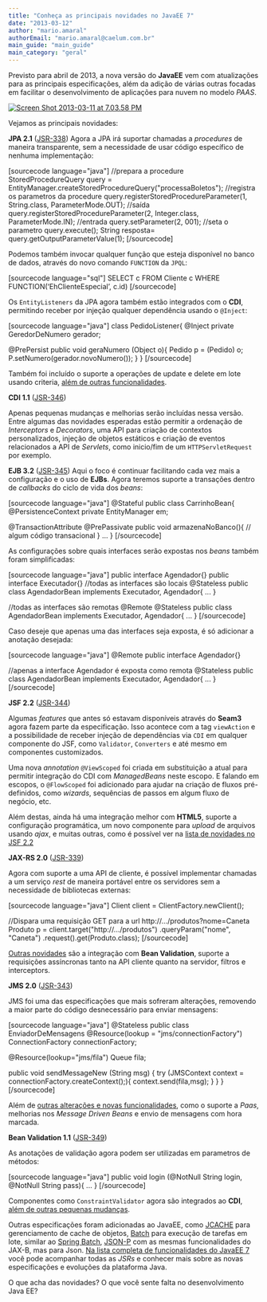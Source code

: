 ```yaml
---
title: "Conheça as principais novidades no JavaEE 7"
date: "2013-03-12"
author: "mario.amaral"
authorEmail: "mario.amaral@caelum.com.br"
main_guide: "main_guide"
main_category: "geral"
---
```


Previsto para abril de 2013, a nova versão do **JavaEE** vem com atualizações para as principais especificações, além da adição de várias outras focadas em facilitar o desenvolvimento de aplicações para nuvem no modelo _PAAS_.

[![Screen Shot 2013-03-11 at 7.03.58 PM](https://blog.caelum.com.br/wp-content/uploads/2013/03/Screen-Shot-2013-03-11-at-7.03.58-PM-300x205.png)](https://blog.caelum.com.br/wp-content/uploads/2013/03/Screen-Shot-2013-03-11-at-7.03.58-PM.png)

Vejamos as principais novidades:

**JPA 2.1** ([JSR-338](http://jcp.org/en/jsr/detail?id=338 "JSR-338")) Agora a JPA irá suportar chamadas a _procedures_ de maneira transparente, sem a necessidade de usar código específico de nenhuma implementação:

\[sourcecode language="java"\] //prepara a procedure StoredProcedureQuery query = EntityManager.createStoredProcedureQuery("processaBoletos"); //registra os parametros da procedure query.registerStoredProcedureParameter(1, String.class, ParameterMode.OUT); //saída query.registerStoredProcedureParameter(2, Integer.class, ParameterMode.IN); //entrada query.setParameter(2, 001); //seta o parametro query.execute(); String resposta= query.getOutputParameterValue(1); \[/sourcecode\]

Podemos também invocar qualquer função que esteja disponível no banco de dados, através do novo comando `FUNCTION` da `JPQL`:

\[sourcecode language="sql"\] SELECT c FROM Cliente c WHERE FUNCTION(‘EhClienteEspecial’, c.id) \[/sourcecode\]

Os `EntityListeners` da JPA agora também estão integrados com o **CDI**, permitindo receber por injeção qualquer dependência usando o `@Inject`:

\[sourcecode language="java"\] class PedidoListener{ @Inject private GeredorDeNumero gerador;

@PrePersist public void geraNumero (Object o){ Pedido p = (Pedido) o; P.setNumero(gerador.novoNumero()); } } \[/sourcecode\]

Também foi incluído o suporte a operações de update e delete em lote usando criteria, [além de outras funcionalidades](https://blogs.oracle.com/arungupta/entry/jpa_2_1_early_draft).

**CDI 1.1** ([JSR-346](http://jcp.org/en/jsr/detail?id=346 "JSR-346"))

Apenas pequenas mudanças e melhorias serão incluídas nessa versão. Entre algumas das novidades esperadas estão permitir a ordenação de _Interceptors_ e _Decorators_, uma API para criação de contextos personalizados, injeção de objetos estáticos e criação de eventos relacionados a API de _Servlets_, como inicio/fim de um `HTTPServletRequest` por exemplo.

**EJB 3.2** ([JSR-345](http://jcp.org/en/jsr/detail?id=345 "JSR-345")) Aqui o foco é continuar facilitando cada vez mais a configuração e o uso de **EJBs**. Agora teremos suporte a transações dentro de _callbacks_ do ciclo de vida dos _beans_:

\[sourcecode language="java"\] @Stateful public class CarrinhoBean{ @PersistenceContext private EntityManager em;

@TransactionAttribute @PrePassivate public void armazenaNoBanco(){ // algum código transacional } ... } \[/sourcecode\]

As configurações sobre quais interfaces serão expostas nos _beans_ também foram simplificadas:

\[sourcecode language="java"\] public interface Agendador{} public interface Executador{} //todas as interfaces são locais @Stateless public class AgendadorBean implements Executador, Agendador{ ... }

//todas as interfaces são remotas @Remote @Stateless public class AgendadorBean implements Executador, Agendador{ ... } \[/sourcecode\]

Caso deseje que apenas uma das interfaces seja exposta, é só adicionar a anotação desejada:

\[sourcecode language="java"\] @Remote public interface Agendador{}

//apenas a interface Agendador é exposta como remota @Stateless public class AgendadorBean implements Executador, Agendador{ ... } \[/sourcecode\]

**JSF 2.2** ([JSR-344](http://jcp.org/en/jsr/detail?id=344 "JSR-344"))

Algumas _features_ que antes só estavam disponíveis através do **Seam3** agora fazem parte da especificação. Isso acontece com a tag `viewAction` e a possibilidade de receber injeção de dependências via `CDI` em qualquer componente do JSF, como `Validator`, `Converters` e até mesmo em componentes customizados.

Uma nova _annotation_ `@ViewScoped` foi criada em substituição a atual para permitir integração do CDI com _ManagedBeans_ neste escopo. E falando em escopos, o `@FlowScoped` foi adicionado para ajudar na criação de fluxos pré-definidos, como _wizards_, sequências de passos em algum fluxo de negócio, etc.

Além destas, ainda há uma integração melhor com **HTML5**, suporte a configuração programática, um novo componente para _upload_ de arquivos usando _ajax_, e muitas outras, como é possível ver na [lista de novidades no JSF 2.2](http://jdevelopment.nl/jsf-22 "lista de novidades no JSF 2.2")

**JAX-RS 2.0** ([JSR-339](http://jcp.org/en/jsr/detail?id=339 "JSR-339"))

Agora com suporte a uma API de cliente, é possível implementar chamadas a um serviço _rest_ de maneira portável entre os servidores sem a necessidade de bibliotecas externas:

\[sourcecode language="java"\] Client client = ClientFactory.newClient();

//Dispara uma requisição GET para a url http://.../produtos?nome=Caneta Produto p = client.target("http://.../produtos") .queryParam("nome", "Caneta") .request().get(Produto.class); \[/sourcecode\]

[Outras novidades](http://java.dzone.com/articles/whats-new-jax-rs-20) são a integração com **Bean Validation**, suporte a requisições assíncronas tanto na API cliente quanto na servidor, filtros e interceptors.

**JMS 2.0** ([JSR-343](http://jcp.org/en/jsr/detail?id=343 "JSR-343"))

JMS foi uma das especificações que mais sofreram alterações, removendo a maior parte do código desnecessário para enviar mensagens:

\[sourcecode language="java"\] @Stateless public class EnviadorDeMensagens @Resource(lookup = "jms/connectionFactory") ConnectionFactory connectionFactory;

@Resource(lookup="jms/fila") Queue fila;

public void sendMessageNew (String msg) { try (JMSContext context = connectionFactory.createContext();){ context.send(fila,msg); } } } \[/sourcecode\]

Além de [outras alterações e novas funcionalidades](http://www.slideshare.net/arungupta1/jms20), como o suporte a _Paas_, melhorias nos _Message Driven Beans_ e envio de mensagens com hora marcada.

**Bean Validation 1.1** ([JSR-349](http://jcp.org/en/jsr/detail?id=349 "JSR-349"))

As anotações de validação agora podem ser utilizadas em parametros de métodos:

\[sourcecode language="java"\] public void login (@NotNull String login, @NotNull String pass){ ... } \[/sourcecode\]

Componentes como `ConstraintValidator` agora são integrados ao **CDI**, [além de outras pequenas mudanças](http://relation.to/18584.lace).

Outras especificações foram adicionadas ao JavaEE, como [JCACHE](http://jcp.org/en/jsr/detail?id=107) para gerenciamento de cache de objetos, [Batch](https://blogs.oracle.com/arungupta/entry/batch_applications_in_java_ee) para execução de tarefas em lote, similar ao [Spring Batch](http://static.springsource.org/spring-batch/), [JSON-P](http://jcp.org/en/jsr/detail?id=353) com as mesmas funcionalidades do JAX-B, mas para Json. [Na lista completa de funcionalidades do JavaEE 7](https://blogs.oracle.com/arungupta/entry/java_ee_7_key_features) você pode acompanhar todas as _JSRs_ e conhecer mais sobre as novas especificações e evoluções da plataforma Java.

O que acha das novidades? O que você sente falta no desenvolvimento Java EE?
